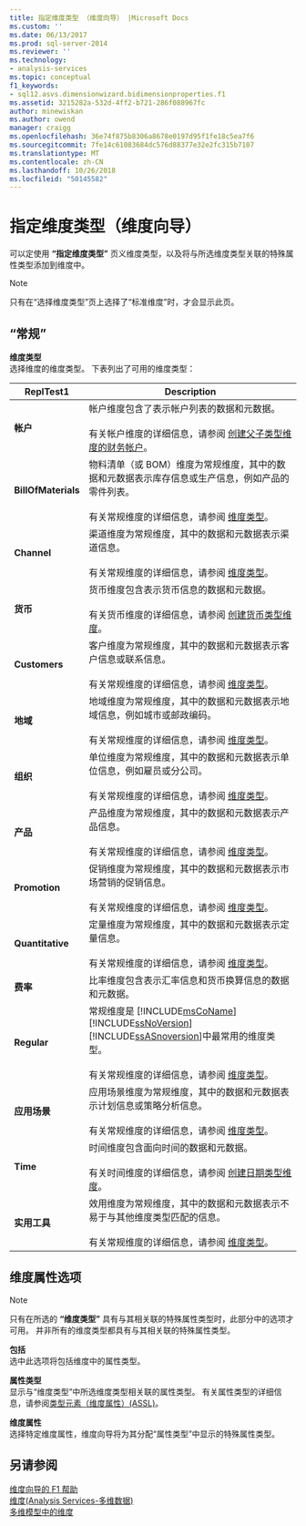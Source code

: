 ```yaml
---
title: 指定维度类型 （维度向导） |Microsoft Docs
ms.custom: ''
ms.date: 06/13/2017
ms.prod: sql-server-2014
ms.reviewer: ''
ms.technology:
- analysis-services
ms.topic: conceptual
f1_keywords:
- sql12.asvs.dimensionwizard.bidimensionproperties.f1
ms.assetid: 3215282a-532d-4ff2-b721-286f088967fc
author: minewiskan
ms.author: owend
manager: craigg
ms.openlocfilehash: 36e74f875b8306a8678e0197d95f1fe18c5ea7f6
ms.sourcegitcommit: 7fe14c61083684dc576d88377e32e2fc315b7107
ms.translationtype: MT
ms.contentlocale: zh-CN
ms.lasthandoff: 10/26/2018
ms.locfileid: "50145582"
---
```

# <a name="specify-dimension-type-dimension-wizard"></a>指定维度类型（维度向导）
  可以定使用 **“指定维度类型”** 页义维度类型，以及将与所选维度类型关联的特殊属性类型添加到维度中。  
  
> [!NOTE]  
>  只有在“选择维度类型”页上选择了“标准维度”时，才会显示此页。  
  
## <a name="options"></a>“常规”  
 **维度类型**  
 选择维度的维度类型。 下表列出了可用的维度类型：  
  
|ReplTest1|Description|  
|-----------|-----------------|  
|**帐户**|帐户维度包含了表示帐户列表的数据和元数据。<br /><br /> 有关帐户维度的详细信息，请参阅 [创建父子类型维度的财务帐户](multidimensional-models/database-dimensions-finance-account-of-parent-child-type.md)。|  
|**BillOfMaterials**|物料清单（或 BOM）维度为常规维度，其中的数据和元数据表示库存信息或生产信息，例如产品的零件列表。<br /><br /> 有关常规维度的详细信息，请参阅 [维度类型](multidimensional-models-olap-logical-dimension-objects/database-dimension-properties-types.md)。|  
|**Channel**|渠道维度为常规维度，其中的数据和元数据表示渠道信息。<br /><br /> 有关常规维度的详细信息，请参阅 [维度类型](multidimensional-models-olap-logical-dimension-objects/database-dimension-properties-types.md)。|  
|**货币**|货币维度包含表示货币信息的数据和元数据。<br /><br /> 有关货币维度的详细信息，请参阅 [创建货币类型维度](multidimensional-models/database-dimensions-create-a-currency-type-dimension.md)。|  
|**Customers**|客户维度为常规维度，其中的数据和元数据表示客户信息或联系信息。<br /><br /> 有关常规维度的详细信息，请参阅 [维度类型](multidimensional-models-olap-logical-dimension-objects/database-dimension-properties-types.md)。|  
|**地域**|地域维度为常规维度，其中的数据和元数据表示地域信息，例如城市或邮政编码。<br /><br /> 有关常规维度的详细信息，请参阅 [维度类型](multidimensional-models-olap-logical-dimension-objects/database-dimension-properties-types.md)。|  
|**组织**|单位维度为常规维度，其中的数据和元数据表示单位信息，例如雇员或分公司。<br /><br /> 有关常规维度的详细信息，请参阅 [维度类型](multidimensional-models-olap-logical-dimension-objects/database-dimension-properties-types.md)。|  
|**产品**|产品维度为常规维度，其中的数据和元数据表示产品信息。<br /><br /> 有关常规维度的详细信息，请参阅 [维度类型](multidimensional-models-olap-logical-dimension-objects/database-dimension-properties-types.md)。|  
|**Promotion**|促销维度为常规维度，其中的数据和元数据表示市场营销的促销信息。<br /><br /> 有关常规维度的详细信息，请参阅 [维度类型](multidimensional-models-olap-logical-dimension-objects/database-dimension-properties-types.md)。|  
|**Quantitative**|定量维度为常规维度，其中的数据和元数据表示定量信息。<br /><br /> 有关常规维度的详细信息，请参阅 [维度类型](multidimensional-models-olap-logical-dimension-objects/database-dimension-properties-types.md)。|  
|**费率**|比率维度包含表示汇率信息和货币换算信息的数据和元数据。|  
|**Regular**|常规维度是 [!INCLUDE[msCoName](../includes/msconame-md.md)] [!INCLUDE[ssNoVersion](../includes/ssnoversion-md.md)] [!INCLUDE[ssASnoversion](../includes/ssasnoversion-md.md)]中最常用的维度类型。<br /><br /> 有关常规维度的详细信息，请参阅 [维度类型](multidimensional-models-olap-logical-dimension-objects/database-dimension-properties-types.md)。|  
|**应用场景**|应用场景维度为常规维度，其中的数据和元数据表示计划信息或策略分析信息。<br /><br /> 有关常规维度的详细信息，请参阅 [维度类型](multidimensional-models-olap-logical-dimension-objects/database-dimension-properties-types.md)。|  
|**Time**|时间维度包含面向时间的数据和元数据。<br /><br /> 有关时间维度的详细信息，请参阅 [创建日期类型维度](multidimensional-models/database-dimensions-create-a-date-type-dimension.md)。|  
|**实用工具**|效用维度为常规维度，其中的数据和元数据表示不易于与其他维度类型匹配的信息。<br /><br /> 有关常规维度的详细信息，请参阅 [维度类型](multidimensional-models-olap-logical-dimension-objects/database-dimension-properties-types.md)。|  
  
## <a name="dimension-attributes-options"></a>维度属性选项  
  
> [!NOTE]  
>  只有在所选的 **“维度类型”** 具有与其相关联的特殊属性类型时，此部分中的选项才可用。 并非所有的维度类型都具有与其相关联的特殊属性类型。  
  
 **包括**  
 选中此选项将包括维度中的属性类型。  
  
 **属性类型**  
 显示与“维度类型”中所选维度类型相关联的属性类型。 有关属性类型的详细信息，请参阅[类型元素（维度属性）(ASSL)](https://docs.microsoft.com/bi-reference/assl/properties/type-element-dimensionattribute-assl)。  
  
 **维度属性**  
 选择特定维度属性，维度向导将为其分配“属性类型”中显示的特殊属性类型。  
  
## <a name="see-also"></a>另请参阅  
 [维度向导的 F1 帮助](dimension-wizard-f1-help.md)   
 [维度&#40;Analysis Services-多维数据&#41;](multidimensional-models-olap-logical-dimension-objects/dimensions-analysis-services-multidimensional-data.md)   
 [多维模型中的维度](multidimensional-models/dimensions-in-multidimensional-models.md)  
  
  
